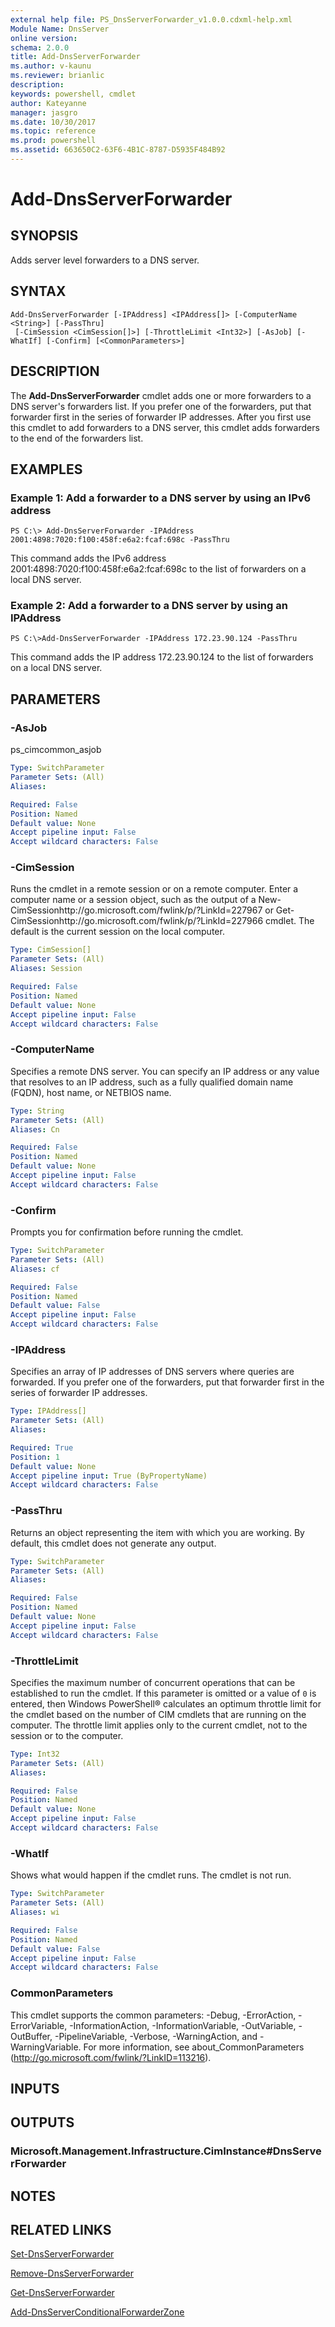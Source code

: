 ```yaml
---
external help file: PS_DnsServerForwarder_v1.0.0.cdxml-help.xml
Module Name: DnsServer
online version: 
schema: 2.0.0
title: Add-DnsServerForwarder
ms.author: v-kaunu
ms.reviewer: brianlic
description: 
keywords: powershell, cmdlet
author: Kateyanne
manager: jasgro
ms.date: 10/30/2017
ms.topic: reference
ms.prod: powershell
ms.assetid: 663650C2-63F6-4B1C-8787-D5935F484B92
---
```


# Add-DnsServerForwarder

## SYNOPSIS
Adds server level forwarders to a DNS server.

## SYNTAX

```
Add-DnsServerForwarder [-IPAddress] <IPAddress[]> [-ComputerName <String>] [-PassThru]
 [-CimSession <CimSession[]>] [-ThrottleLimit <Int32>] [-AsJob] [-WhatIf] [-Confirm] [<CommonParameters>]
```

## DESCRIPTION
The **Add-DnsServerForwarder** cmdlet adds one or more forwarders to a DNS server's forwarders list.
If you prefer one of the forwarders, put that forwarder first in the series of forwarder IP addresses.
After you first use this cmdlet to add forwarders to a DNS server, this cmdlet adds forwarders to the end of the forwarders list.

## EXAMPLES

### Example 1: Add a forwarder to a DNS server by using an IPv6 address
```
PS C:\> Add-DnsServerForwarder -IPAddress 2001:4898:7020:f100:458f:e6a2:fcaf:698c -PassThru
```

This command adds the IPv6 address 2001:4898:7020:f100:458f:e6a2:fcaf:698c to the list of forwarders on a local DNS server.

### Example 2: Add a forwarder to a DNS server by using an IPAddress
```
PS C:\>Add-DnsServerForwarder -IPAddress 172.23.90.124 -PassThru
```

This command adds the IP address 172.23.90.124 to the list of forwarders on a local DNS server.

## PARAMETERS

### -AsJob
ps_cimcommon_asjob

```yaml
Type: SwitchParameter
Parameter Sets: (All)
Aliases: 

Required: False
Position: Named
Default value: None
Accept pipeline input: False
Accept wildcard characters: False
```

### -CimSession
Runs the cmdlet in a remote session or on a remote computer.
Enter a computer name or a session object, such as the output of a New-CimSessionhttp://go.microsoft.com/fwlink/p/?LinkId=227967 or Get-CimSessionhttp://go.microsoft.com/fwlink/p/?LinkId=227966 cmdlet.
The default is the current session on the local computer.

```yaml
Type: CimSession[]
Parameter Sets: (All)
Aliases: Session

Required: False
Position: Named
Default value: None
Accept pipeline input: False
Accept wildcard characters: False
```

### -ComputerName
Specifies a remote DNS server.
You can specify an IP address or any value that resolves to an IP address, such as a fully qualified domain name (FQDN), host name, or NETBIOS name.

```yaml
Type: String
Parameter Sets: (All)
Aliases: Cn

Required: False
Position: Named
Default value: None
Accept pipeline input: False
Accept wildcard characters: False
```

### -Confirm
Prompts you for confirmation before running the cmdlet.

```yaml
Type: SwitchParameter
Parameter Sets: (All)
Aliases: cf

Required: False
Position: Named
Default value: False
Accept pipeline input: False
Accept wildcard characters: False
```

### -IPAddress
Specifies an array of IP addresses of DNS servers where queries are forwarded.
If you prefer one of the forwarders, put that forwarder first in the series of forwarder IP addresses.

```yaml
Type: IPAddress[]
Parameter Sets: (All)
Aliases: 

Required: True
Position: 1
Default value: None
Accept pipeline input: True (ByPropertyName)
Accept wildcard characters: False
```

### -PassThru
Returns an object representing the item with which you are working.
By default, this cmdlet does not generate any output.

```yaml
Type: SwitchParameter
Parameter Sets: (All)
Aliases: 

Required: False
Position: Named
Default value: None
Accept pipeline input: False
Accept wildcard characters: False
```

### -ThrottleLimit
Specifies the maximum number of concurrent operations that can be established to run the cmdlet.
If this parameter is omitted or a value of `0` is entered, then Windows PowerShell® calculates an optimum throttle limit for the cmdlet based on the number of CIM cmdlets that are running on the computer.
The throttle limit applies only to the current cmdlet, not to the session or to the computer.

```yaml
Type: Int32
Parameter Sets: (All)
Aliases: 

Required: False
Position: Named
Default value: None
Accept pipeline input: False
Accept wildcard characters: False
```

### -WhatIf
Shows what would happen if the cmdlet runs.
The cmdlet is not run.

```yaml
Type: SwitchParameter
Parameter Sets: (All)
Aliases: wi

Required: False
Position: Named
Default value: False
Accept pipeline input: False
Accept wildcard characters: False
```

### CommonParameters
This cmdlet supports the common parameters: -Debug, -ErrorAction, -ErrorVariable, -InformationAction, -InformationVariable, -OutVariable, -OutBuffer, -PipelineVariable, -Verbose, -WarningAction, and -WarningVariable. For more information, see about_CommonParameters (http://go.microsoft.com/fwlink/?LinkID=113216).

## INPUTS

## OUTPUTS

### Microsoft.Management.Infrastructure.CimInstance#DnsServerForwarder

## NOTES

## RELATED LINKS

[Set-DnsServerForwarder](./Set-DnsServerForwarder.md)

[Remove-DnsServerForwarder](./Remove-DnsServerForwarder.md)

[Get-DnsServerForwarder](./Get-DnsServerForwarder.md)

[Add-DnsServerConditionalForwarderZone](./Add-DnsServerConditionalForwarderZone.md)

